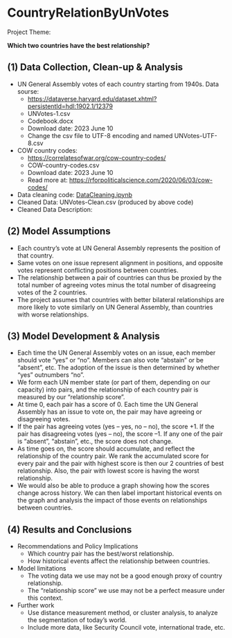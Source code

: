 # CountryRelationByUnVotes

Project Theme:  

**Which two countries have the best relationship?** 

## (1) Data Collection, Clean-up & Analysis 

 - UN General Assembly votes of each country starting from 1940s. Data sourse:  
   -  https://dataverse.harvard.edu/dataset.xhtml?persistentId=hdl:1902.1/12379
   -  UNVotes-1.csv
   -  Codebook.docx
   -  Download date: 2023 June 10
   -  Change the csv file to UTF-8 encoding and named UNVotes-UTF-8.csv
 - COW country codes:
   -  https://correlatesofwar.org/cow-country-codes/
   -  COW-country-codes.csv
   -  Download date: 2023 June 10
   -  Read more at: https://rforpoliticalscience.com/2020/06/03/cow-codes/
 - Data cleaning code: [DataCleaning.ipynb](https://github.com/LuckYuanZ/CountryRelationByUnVotes/blob/main/DataCleaning.ipynb)
 - Cleaned Data: UNVotes-Clean.csv (produced by above code)
 - Cleaned Data Description:

## (2) Model Assumptions 

 - Each country’s vote at UN General Assembly represents the position of that country. 
 - Same votes on one issue represent alignment in positions, and opposite votes represent conflicting positions between countries. 
 - The relationship between a pair of countries can thus be proxied by the total number of agreeing votes minus the total number of disagreeing votes of the 2 countries. 
 - The project assumes that countries with better bilateral relationships are more likely to vote similarly on UN General Assembly, than countries with worse relationships. 

## (3) Model Development & Analysis 

 - Each time the UN General Assembly votes on an issue, each member should vote “yes” or “no”. Members can also vote “abstain” or be “absent”, etc. The adoption of the issue is then determined by whether “yes” outnumbers “no”. 
 - We form each UN member state (or part of them, depending on our capacity) into pairs, and the relationship of each country pair is measured by our “relationship score”. 
 - At time 0, each pair has a score of 0. Each time the UN General Assembly has an issue to vote on, the pair may have agreeing or disagreeing votes. 
 - If the pair has agreeing votes (yes – yes, no – no), the score +1. If the pair has disagreeing votes (yes – no), the score –1. If any one of the pair is “absent”, “abstain”, etc., the score does not change. 
 - As time goes on, the score should accumulate, and reflect the relationship of the country pair. We rank the accumulated score for every pair and the pair with highest score is then our 2 countries of best relationship. Also, the pair with lowest score is having the worst relationship. 
 - We would also be able to produce a graph showing how the scores change across history. We can then label important historical events on the graph and analysis the impact of those events on relationships between countries. 

## (4) Results and Conclusions 

 - Recommendations and Policy Implications 
    - Which country pair has the best/worst relationship. 
    - How historical events affect the relationship between countries. 
 - Model limitations 
   - The voting data we use may not be a good enough proxy of country relationship. 
   - The “relationship score” we use may not be a perfect measure under this context. 
 - Further work 
   - Use distance measurement method, or cluster analysis, to analyze the segmentation of today’s world. 
   - Include more data, like Security Council vote, international trade, etc. 
